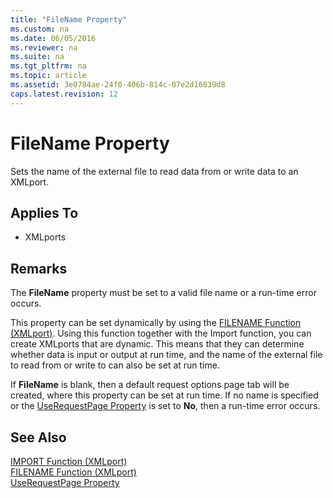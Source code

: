 ```yaml
---
title: "FileName Property"
ms.custom: na
ms.date: 06/05/2016
ms.reviewer: na
ms.suite: na
ms.tgt_pltfrm: na
ms.topic: article
ms.assetid: 3e0784ae-24f0-406b-814c-07e2d16839d8
caps.latest.revision: 12
---
```

# FileName Property
Sets the name of the external file to read data from or write data to an XMLport.  
  
## Applies To  
  
-   XMLports  
  
## Remarks  
 The **FileName** property must be set to a valid file name or a run\-time error occurs.  
  
 This property can be set dynamically by using the [FILENAME Function \(XMLport\)](FILENAME-Function--XMLport-.md). Using this function together with the Import function, you can create XMLports that are dynamic. This means that they can determine whether data is input or output at run time, and the name of the external file to read from or write to can also be set at run time.  
  
 If **FileName** is blank, then a default request options page tab will be created, where this property can be set at run time. If no name is specified or the [UseRequestPage Property](UseRequestPage-Property.md) is set to **No**, then a run\-time error occurs.  
  
## See Also  
 [IMPORT Function \(XMLport\)](IMPORT-Function--XMLport-.md)   
 [FILENAME Function \(XMLport\)](FILENAME-Function--XMLport-.md)   
 [UseRequestPage Property](UseRequestPage-Property.md)